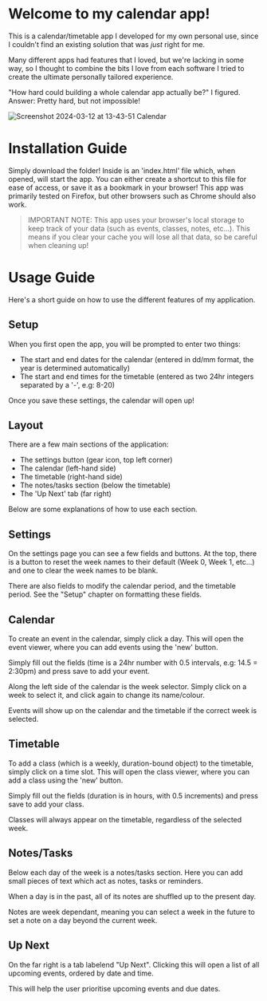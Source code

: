 # Welcome to my calendar app!
This is a calendar/timetable app I developed for my own personal use, since I couldn't find an existing solution that was *just* right for me.

Many different apps had features that I loved, but we're lacking in some way, so I thought to combine the bits I love from each software I tried to create the ultimate personally tailored experience.

"How hard could building a whole calendar app actually be?" I figured. Answer: Pretty hard, but not impossible!

![Screenshot 2024-03-12 at 13-43-51 Calendar](https://github.com/mikthelegend/miks-calendar/assets/88571769/f794b519-c9b5-4edb-9717-0ee2fa154d74)

# Installation Guide
Simply download the folder! Inside is an 'index.html' file which, when opened, will start the app. You can either create a shortcut to this file for ease of access, or save it as a bookmark in your browser! 
This app was primarily tested on Firefox, but other browsers such as Chrome should also work.

> IMPORTANT NOTE: This app uses your browser's local storage to keep track of your data (such as events, classes, notes, etc...). This means if you clear your cache you will lose all that data, so be careful when cleaning up!

# Usage Guide
Here's a short guide on how to use the different features of my application.

## Setup
When you first open the app, you will be prompted to enter two things:
- The start and end dates for the calendar (entered in dd/mm format, the year is determined automatically)
- The start and end times for the timetable (entered as two 24hr integers separated by a '-', e.g: 8-20)

Once you save these settings, the calendar will open up!
## Layout
There are a few main sections of the application:
- The settings button (gear icon, top left corner)
- The calendar (left-hand side)
- The timetable (right-hand side)
- The notes/tasks section (below the timetable)
- The 'Up Next' tab (far right)

Below are some explanations of how to use each section.
## Settings
On the settings page you can see a few fields and buttons. At the top, there is a button to reset the week names to their default (Week 0, Week 1, etc...) and one to clear the week names to be blank.

There are also fields to modify the calendar period, and the timetable period. See the "Setup" chapter on formatting these fields.
## Calendar
To create an event in the calendar, simply click a day. This will open the event viewer, where you can add events using the 'new' button. 

Simply fill out the fields (time is a 24hr number with 0.5 intervals, e.g: 14.5 = 2:30pm) and press save to add your event.

Along the left side of the calendar is the week selector. Simply click on a week to select it, and click again to change its name/colour.

Events will show up on the calendar and the timetable if the correct week is selected.
## Timetable
To add a class (which is a weekly, duration-bound object) to the timetable, simply click on a time slot. This will open the class viewer, where you can add a class using the 'new' button.

Simply fill out the fields (duration is in hours, with 0.5 increments) and press save to add your class.

Classes will always appear on the timetable, regardless of the selected week.
## Notes/Tasks
Below each day of the week is a notes/tasks section. Here you can add small pieces of text which act as notes, tasks or reminders. 

When a day is in the past, all of its notes are shuffled up to the present day.

Notes are week dependant, meaning you can select a week in the future to set a note on a day beyond the current week.
## Up Next
On the far right is a tab labelend "Up Next". Clicking this will open a list of all upcoming events, ordered by date and time. 

This will help the user prioritise upcoming events and due dates.
